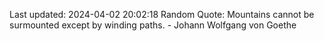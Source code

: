 Last updated: 2024-04-02 20:02:18
Random Quote: Mountains cannot be surmounted except by winding paths. - Johann Wolfgang von Goethe